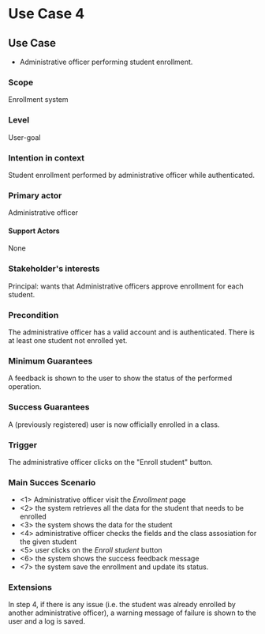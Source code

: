 # Use Case 4

## Use Case

- Administrative officer performing student enrollment.

### Scope
Enrollment system
### Level
User-goal
### Intention in context
Student enrollment performed by administrative officer while authenticated.
### Primary actor
Administrative officer
#### Support Actors
None
### Stakeholder's interests
Principal: wants that Administrative officers approve enrollment for each student.
### Precondition
The administrative officer has a valid account and is authenticated.
There is at least one student not enrolled yet.

### Minimum Guarantees
A feedback is shown to the user to show the status of the performed operation.
### Success Guarantees
A (previously registered) user is now officially enrolled in a class.
### Trigger
The administrative officer clicks on the "Enroll student" button.
### Main Succes Scenario

- <1> Administrative officer visit the *Enrollment* page
- <2> the system retrieves all the data for the student that needs to be enrolled
- <3> the system shows the data for the student
- <4> administrative officer checks the fields and the class assosiation for the given student
- <5> user clicks on the *Enroll student* button
- <6> the system shows the success feedback message
- <7> the system save the enrollment and update its status.
### Extensions
In step 4, if there is any issue (i.e. the student was already enrolled by another administrative officer), a warning message of failure is shown to the user and a log is saved.